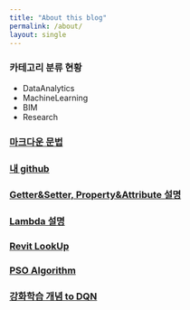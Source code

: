 ```yaml
---
title: "About this blog"
permalink: /about/
layout: single
---
```


### 카테고리 분류 현황

+ DataAnalytics
+ MachineLearning
+ BIM
+ Research

### [마크다운 문법](https://devinlife.com/howto%20github%20pages/markdown-syntax/)

### [내 github](https://github.com/mkim105/mkim105.github.io)

### [Getter&Setter, Property&Attribute 설명](https://blog.naver.com/takudaddy/221992615858/)

### [Lambda 설명](https://blog.naver.com/takudaddy/221984513619/)

### [Revit LookUp](https://github.com/jeremytammik/RevitLookup/releases/tag/2020.0.0.4)

### [PSO Algorithm](https://blog.naver.com/ekangeun/221368253864)

### [강화학습 개념 to DQN](https://jeinalog.tistory.com/20)
